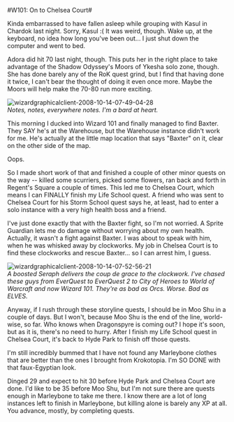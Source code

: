 #W101: On to Chelsea Court#

Kinda embarrassed to have fallen asleep while grouping with Kasul in Chardok last night. Sorry, Kasul :( It was weird, though. Wake up, at the keyboard, no idea how long you've been out... I just shut down the computer and went to bed.

Adora did hit 70 last night, though. This puts her in the right place to take advantage of the Shadow Odyssey's Moors of Ykesha solo zone, though. She has done barely any of the RoK quest grind, but I find that having done it twice, I can't bear the thought of doing it even once more. Maybe the Moors will help make the 70-80 run more exciting.

![](http://westkarana.com/wp-content/uploads/2008/10/wizardgraphicalclient-2008-10-14-07-49-04-28.jpg "wizardgraphicalclient-2008-10-14-07-49-04-28")  
*Notes, notes, everywhere notes. I'm a bard at heart.*

This morning I ducked into Wizard 101 and finally managed to find Baxter. They SAY he's at the Warehouse, but the Warehouse instance didn't work for me. He's actually at the little map location that says "Baxter" on it, clear on the other side of the map.

Oops.


So I made short work of that and finished a couple of other minor quests on the way -- killed some scurriers, picked some flowers, ran back and forth in Regent's Square a couple of times. This led me to Chelsea Court, which means I can FINALLY finish my Life School quest. A friend who was sent to Chelsea Court for his Storm School quest says he, at least, had to enter a solo instance with a very high health boss and a friend.

I've just done exactly that with the Baxter fight, so I'm not worried. A Sprite Guardian lets me do damage without worrying about my own health. Actually, it wasn't a fight against Baxter. I was about to speak with him, when he was whisked away by clockworks. My job in Chelsea Court is to find these clockworks and rescue Baxter... so I can arrest him, I guess.

![](http://westkarana.com/wp-content/uploads/2008/10/wizardgraphicalclient-2008-10-14-07-52-56-21.jpg "wizardgraphicalclient-2008-10-14-07-52-56-21")  
*A boosted Seraph delivers the coup de grace to the clockwork. I've chased these guys from EverQuest to EverQuest 2 to City of Heroes to World of Warcraft and now Wizard 101. They're as bad as Orcs. Worse. Bad as ELVES.*

Anyway, if I rush through these storyline quests, I should be in Moo Shu in a couple of days. But I won't, because Moo Shu is the end of the line, world-wise, so far. Who knows when Dragonspyre is coming out? I hope it's soon, but as it is, there's no need to hurry. After I finish my Life School quest in Chelsea Court, it's back to Hyde Park to finish off those quests.

I'm still incredibly bummed that I have not found any Marleybone clothes that are better than the ones I brought from Krokotopia. I'm SO DONE with that faux-Egyptian look.

Dinged 29 and expect to hit 30 before Hyde Park and Chelsea Court are done. I'd like to be 35 before Moo Shu, but I'm not sure there are quests enough in Marleybone to take me there. I know there are a lot of long instances left to finish in Marleybone, but killing alone is barely any XP at all. You advance, mostly, by completing quests.

